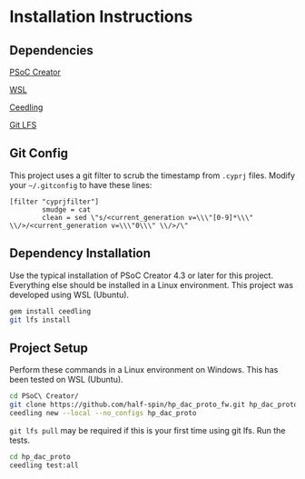 # Installation Instructions

## Dependencies
[PSoC Creator](https://www.cypress.com/products/psoc-creator-integrated-design-environment-ide)

[WSL](https://docs.microsoft.com/en-us/windows/wsl/install-win10)

[Ceedling](https://github.com/ThrowTheSwitch/Ceedling)

[Git LFS](https://git-lfs.github.com/)

## Git Config
This project uses a git filter to scrub the timestamp from ```.cyprj``` files.
Modify your ```~/.gitconfig``` to have these lines:
``` git
[filter "cyprjfilter"]
        smudge = cat
        clean = sed \"s/<current_generation v=\\\"[0-9]*\\\" \\/>/<current_generation v=\\\"0\\\" \\/>/\"
```
## Dependency Installation
Use the typical installation of PSoC Creator 4.3 or later for this project.
Everything else should be installed in a Linux environment. This project was developed using WSL (Ubuntu).
``` bash
gem install ceedling
git lfs install
```
## Project Setup
Perform these commands in a Linux environment on Windows. This has been tested on WSL (Ubuntu).
``` bash
cd PSoC\ Creator/
git clone https://github.com/half-spin/hp_dac_proto_fw.git hp_dac_proto
ceedling new --local --no_configs hp_dac_proto
```
```git lfs pull``` may be required if this is your first time using git lfs.
Run the tests.
``` bash
cd hp_dac_proto
ceedling test:all
```
